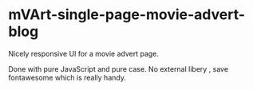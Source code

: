 # mVArt-single-page-movie-advert-blog

Nicely responsive UI for a movie advert page.

Done with pure JavaScript and pure case. No external libery , save fontawesome which is really handy. 
